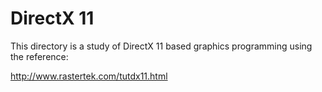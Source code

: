# DirectX 11 

This directory is a study of DirectX 11 based graphics programming using the reference:

http://www.rastertek.com/tutdx11.html




